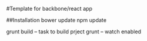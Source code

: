 #Template for backbone/react app

##Installation
bower update
npm update

grunt build – task to build prject
grunt – watch enabled